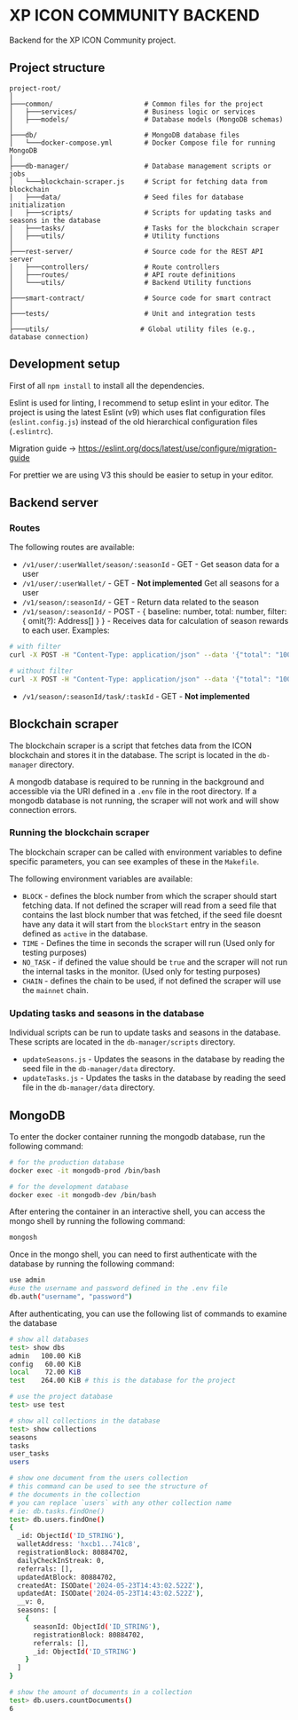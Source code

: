 # XP ICON COMMUNITY BACKEND

Backend for the XP ICON Community project.

## Project structure
```
project-root/
│
├───common/                       # Common files for the project
│   ├───services/                 # Business logic or services
│   ├───models/                   # Database models (MongoDB schemas)
│
├───db/                           # MongoDB database files
│   └───docker-compose.yml        # Docker Compose file for running MongoDB
│
├───db-manager/                   # Database management scripts or jobs
│   └───blockchain-scraper.js     # Script for fetching data from blockchain
│   ├───data/                     # Seed files for database initialization
│   ├───scripts/                  # Scripts for updating tasks and seasons in the database
│   ├───tasks/                    # Tasks for the blockchain scraper
│   ├───utils/                    # Utility functions
│
├───rest-server/                  # Source code for the REST API server
│   ├───controllers/              # Route controllers
│   ├───routes/                   # API route definitions
│   └───utils/                    # Backend Utility functions
│
├───smart-contract/               # Source code for smart contract
│
├───tests/                        # Unit and integration tests
│
├───utils/                       # Global utility files (e.g., database connection)

```

## Development setup

First of all `npm install` to install all the dependencies.

Eslint is used for linting, I recommend to setup eslint in your editor. The project is using the latest Eslint (v9) which uses flat configuration files (`eslint.config.js`) instead of the old hierarchical configuration files (`.eslintrc`).

Migration guide -> https://eslint.org/docs/latest/use/configure/migration-guide

For prettier  we are using V3 this should be easier to setup in your editor.

## Backend server
### Routes

The following routes are available:

- `/v1/user/:userWallet/season/:seasonId` - GET - Get season data for a user
- `/v1/user/:userWallet/` - GET - **Not implemented** Get all seasons for a user
- `/v1/season/:seasonId/` - GET - Return data related to the season
- `/v1/season/:seasonId/` - POST - { baseline: number, total: number, filter: { omit(?): Address[] } } - Receives data for calculation of season rewards to each user. Examples:

``` bash
# with filter
curl -X POST -H "Content-Type: application/json" --data '{"total": "10000", "baseline": "10","filter":{"omit":["hxd4eb0a6c591b5e7a76e9a6677da055ebfdd897da","hxd83405d540ac959c2921be4ef735a5ab7114a748","hxad77420520a8dfe69ce3c4a8055cfcf0fa3e3c2c"]}}' http://localhost:3500/v1/season/seasonLabel

# without filter
curl -X POST -H "Content-Type: application/json" --data '{"total": "10000", "baseline": "10"}' http://localhost:3500/v1/season/seasonLabel
```

- `/v1/season/:seasonId/task/:taskId` - GET - **Not implemented**


## Blockchain scraper
The blockchain scraper is a script that fetches data from the ICON blockchain and stores it in the database. The script is located in the `db-manager` directory.

A mongodb database is required to be running in the background and accessible via the URI defined in a `.env` file in the root directory. If a mongodb database is not running, the scraper will not work and will show connection errors.

### Running the blockchain scraper

The blockchain scraper can be called with environment variables to define specific parameters, you can see examples of these in the `Makefile`.

The following environment variables are available:

- `BLOCK` - defines the block number from which the scraper should start fetching data. If not defined the scraper will read from a seed file that contains the last block number that was fetched, if the seed file doesnt have any data it will start from the `blockStart` entry in the season defined as `active` in the database.
- `TIME` - Defines the time in seconds the scraper will run (Used only for testing purposes)
- `NO_TASK` - if defined the value should be `true` and the scraper will not run the internal tasks in the monitor. (Used only for testing purposes)
- `CHAIN` - defines the chain to be used, if not defined the scraper will use the `mainnet` chain.


### Updating tasks and seasons in the database

Individual scripts can be run to update tasks and seasons in the database. These scripts are located in the `db-manager/scripts` directory.

* `updateSeasons.js` - Updates the seasons in the database by reading the seed file in the `db-manager/data` directory.
* `updateTasks.js` - Updates the tasks in the database by reading the seed file in the `db-manager/data` directory.

## MongoDB
To enter the docker container running the mongodb database, run the following command:

```bash
# for the production database
docker exec -it mongodb-prod /bin/bash

# for the development database
docker exec -it mongodb-dev /bin/bash
```

After entering the container in an interactive shell, you can access the mongo shell by running the following command:

```bash
mongosh
```

Once in the mongo shell, you can need to first authenticate with the database by running the following command:

```bash
use admin
#use the username and password defined in the .env file
db.auth("username", "password")
```

After authenticating, you can use the following list of commands to examine the database

```bash
# show all databases
test> show dbs
admin   100.00 KiB
config   60.00 KiB
local    72.00 KiB
test    264.00 KiB # this is the database for the project

# use the project database
test> use test

# show all collections in the database
test> show collections
seasons
tasks
user_tasks
users

# show one document from the users collection
# this command can be used to see the structure of
# the documents in the collection
# you can replace `users` with any other collection name
# ie: db.tasks.findOne()
test> db.users.findOne()
{
  _id: ObjectId('ID_STRING'),
  walletAddress: 'hxcb1...741c8',
  registrationBlock: 80884702,
  dailyCheckInStreak: 0,
  referrals: [],
  updatedAtBlock: 80884702,
  createdAt: ISODate('2024-05-23T14:43:02.522Z'),
  updatedAt: ISODate('2024-05-23T14:43:02.522Z'),
  __v: 0,
  seasons: [
    {
      seasonId: ObjectId('ID_STRING'),
      registrationBlock: 80884702,
      referrals: [],
      _id: ObjectId('ID_STRING')
    }
  ]
}

# show the amount of documents in a collection
test> db.users.countDocuments()
6
```
